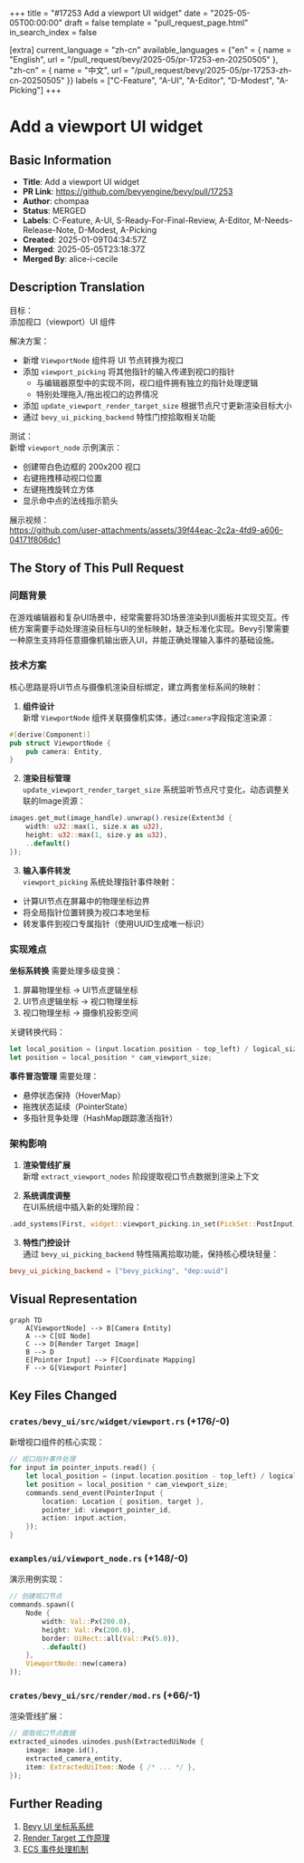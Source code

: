 +++
title = "#17253 Add a viewport UI widget"
date = "2025-05-05T00:00:00"
draft = false
template = "pull_request_page.html"
in_search_index = false

[extra]
current_language = "zh-cn"
available_languages = {"en" = { name = "English", url = "/pull_request/bevy/2025-05/pr-17253-en-20250505" }, "zh-cn" = { name = "中文", url = "/pull_request/bevy/2025-05/pr-17253-zh-cn-20250505" }}
labels = ["C-Feature", "A-UI", "A-Editor", "D-Modest", "A-Picking"]
+++

# Add a viewport UI widget

## Basic Information
- **Title**: Add a viewport UI widget  
- **PR Link**: https://github.com/bevyengine/bevy/pull/17253  
- **Author**: chompaa  
- **Status**: MERGED  
- **Labels**: C-Feature, A-UI, S-Ready-For-Final-Review, A-Editor, M-Needs-Release-Note, D-Modest, A-Picking  
- **Created**: 2025-01-09T04:34:57Z  
- **Merged**: 2025-05-05T23:18:37Z  
- **Merged By**: alice-i-cecile  

## Description Translation
目标：  
添加视口（viewport）UI 组件

解决方案：  
- 新增 `ViewportNode` 组件将 UI 节点转换为视口  
- 添加 `viewport_picking` 将其他指针的输入传递到视口的指针  
  - 与编辑器原型中的实现不同，视口组件拥有独立的指针处理逻辑  
  - 特别处理拖入/拖出视口的边界情况  
- 添加 `update_viewport_render_target_size` 根据节点尺寸更新渲染目标大小  
- 通过 `bevy_ui_picking_backend` 特性门控拾取相关功能  

测试：  
新增 `viewport_node` 示例演示：  
- 创建带白色边框的 200x200 视口  
- 右键拖拽移动视口位置  
- 左键拖拽旋转立方体  
- 显示命中点的法线指示箭头  

展示视频：  
https://github.com/user-attachments/assets/39f44eac-2c2a-4fd9-a606-04171f806dc1  

## The Story of This Pull Request

### 问题背景
在游戏编辑器和复杂UI场景中，经常需要将3D场景渲染到UI面板并实现交互。传统方案需要手动处理渲染目标与UI的坐标映射，缺乏标准化实现。Bevy引擎需要一种原生支持将任意摄像机输出嵌入UI，并能正确处理输入事件的基础设施。

### 技术方案
核心思路是将UI节点与摄像机渲染目标绑定，建立两套坐标系间的映射：

1. **组件设计**  
新增 `ViewportNode` 组件关联摄像机实体，通过`camera`字段指定渲染源：
```rust
#[derive(Component)]
pub struct ViewportNode {
    pub camera: Entity,
}
```

2. **渲染目标管理**  
`update_viewport_render_target_size` 系统监听节点尺寸变化，动态调整关联的Image资源：
```rust
images.get_mut(image_handle).unwrap().resize(Extent3d {
    width: u32::max(1, size.x as u32),
    height: u32::max(1, size.y as u32),
    ..default()
});
```

3. **输入事件转发**  
`viewport_picking` 系统处理指针事件映射：
- 计算UI节点在屏幕中的物理坐标边界
- 将全局指针位置转换为视口本地坐标
- 转发事件到视口专属指针（使用UUID生成唯一标识）

### 实现难点
**坐标系转换** 需要处理多级变换：
1. 屏幕物理坐标 → UI节点逻辑坐标
2. UI节点逻辑坐标 → 视口物理坐标
3. 视口物理坐标 → 摄像机投影空间

关键转换代码：
```rust
let local_position = (input.location.position - top_left) / logical_size;
let position = local_position * cam_viewport_size;
```

**事件冒泡管理** 需要处理：
- 悬停状态保持（HoverMap）
- 拖拽状态延续（PointerState）
- 多指针竞争处理（HashMap跟踪激活指针）

### 架构影响
1. **渲染管线扩展**  
新增 `extract_viewport_nodes` 阶段提取视口节点数据到渲染上下文

2. **系统调度调整**  
在UI系统组中插入新的处理阶段：
```rust
.add_systems(First, widget::viewport_picking.in_set(PickSet::PostInput))
```

3. **特性门控设计**  
通过 `bevy_ui_picking_backend` 特性隔离拾取功能，保持核心模块轻量：
```toml
bevy_ui_picking_backend = ["bevy_picking", "dep:uuid"]
```

## Visual Representation
```mermaid
graph TD
    A[ViewportNode] --> B[Camera Entity]
    A --> C[UI Node]
    C --> D[Render Target Image]
    B --> D
    E[Pointer Input] --> F[Coordinate Mapping]
    F --> G[Viewport Pointer]
```

## Key Files Changed

### `crates/bevy_ui/src/widget/viewport.rs` (+176/-0)
新增视口组件的核心实现：
```rust
// 视口指针事件处理
for input in pointer_inputs.read() {
    let local_position = (input.location.position - top_left) / logical_size;
    let position = local_position * cam_viewport_size;
    commands.send_event(PointerInput {
        location: Location { position, target },
        pointer_id: viewport_pointer_id,
        action: input.action,
    });
}
```

### `examples/ui/viewport_node.rs` (+148/-0)
演示用例实现：
```rust
// 创建视口节点
commands.spawn((
    Node {
        width: Val::Px(200.0),
        height: Val::Px(200.0),
        border: UiRect::all(Val::Px(5.0)),
        ..default()
    },
    ViewportNode::new(camera)
));
```

### `crates/bevy_ui/src/render/mod.rs` (+66/-1)
渲染管线扩展：
```rust
// 提取视口节点数据
extracted_uinodes.uinodes.push(ExtractedUiNode {
    image: image.id(),
    extracted_camera_entity,
    item: ExtractedUiItem::Node { /* ... */ },
});
```

## Further Reading
1. [Bevy UI 坐标系系统](https://bevyengine.org/learn/book/features/ui/#coordinates)
2. [Render Target 工作原理](https://docs.rs/bevy/latest/bevy/render/camera/struct.Camera.html#method.target)
3. [ECS 事件处理机制](https://bevyengine.org/learn/book/programming/events/)